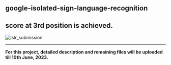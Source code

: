 ## google-isolated-sign-language-recognition
## score at 3rd position is achieved.
![islr_submission](https://github.com/bishnarender/google-isolated-sign-language-recognition/assets/49610834/0153ab28-cecb-4477-bf73-f09d1fb291bd)

-----

<b>For this project, detailed description and remaining files will be uploaded till 10th June, 2023.</b>

